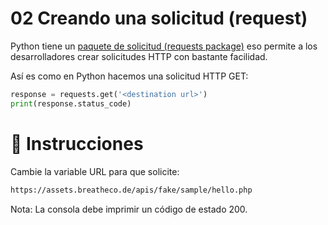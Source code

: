 # 02 Creando una solicitud (request)

Python tiene un [paquete de solicitud (requests package)](https://requests.readthedocs.io/en/master/) eso permite a los desarrolladores crear solicitudes HTTP con bastante facilidad.

Así es como en Python hacemos una solicitud HTTP GET:

```python
response = requests.get('<destination url>')
print(response.status_code)
```

# 📝 Instrucciones

Cambie la variable URL para que solicite:

```bash
https://assets.breatheco.de/apis/fake/sample/hello.php
```

Nota: La consola debe imprimir un código de estado 200.